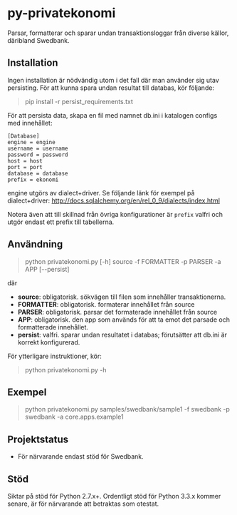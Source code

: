 py-privatekonomi
================
Parsar, formatterar och sparar undan transaktionsloggar från diverse källor, däribland Swedbank.

Installation
------------
Ingen installation är nödvändig utom i det fall där man använder sig utav persisting. För att kunna spara undan resultat till databas, kör följande:

> pip install -r persist_requirements.txt

För att persista data, skapa en fil med namnet db.ini i katalogen configs med innehållet:

```
[Database]
engine = engine
username = username
password = password
host = host
port = port
database = database
prefix = ekonomi
```

engine utgörs av dialect+driver.
Se följande länk för exempel på dialect+driver:
    http://docs.sqlalchemy.org/en/rel_0_9/dialects/index.html

Notera även att till skillnad från övriga konfigurationer är `prefix` valfri och utgör endast ett prefix till tabellerna.

Användning
----------
> python privatekonomi.py [-h] source -f FORMATTER -p PARSER -a APP [--persist]

där
* **source**: obligatorisk. sökvägen till filen som innehåller transaktionerna.
* **FORMATTER**: obligatorisk. formaterar innehållet från source
* **PARSER**: obligatorisk. parsar det formaterade innehållet från source
* **APP**: obligatorisk. den app som används för att ta emot det parsade och formatterade innehållet.
* **persist**: valfri. sparar undan resultatet i databas; förutsätter att db.ini är korrekt konfigurerad.

För ytterligare instruktioner, kör:

> python privatekonomi.py -h

Exempel
-------
> python privatekonomi.py samples/swedbank/sample1 -f swedbank -p swedbank -a core.apps.example1

Projektstatus
-------------
* För närvarande endast stöd för Swedbank.

Stöd
----
Siktar på stöd för Python 2.7.x+. Ordentligt stöd för Python 3.3.x kommer senare, är för närvarande att betraktas som otestat.
